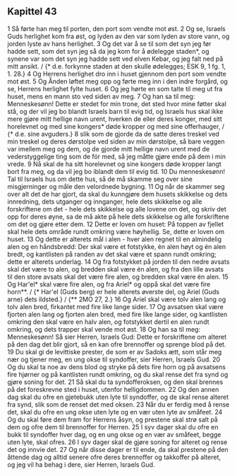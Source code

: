 ## Kapittel 43

1 Så førte han meg til porten, den port som vendte mot øst.
2 Og se, Israels Guds herlighet kom fra øst, og lyden av den var som lyden av store vann, og jorden lyste av hans herlighet.
3 Og det var å se til som det syn jeg før hadde sett, som det syn jeg så da jeg kom for å ødelegge staden*, og synene var som det syn jeg hadde sett ved elven Kebar, og jeg falt ned på mitt ansikt. / {* d.e. forkynne staden at den skulle ødelegges; ESK 9, 1 fg. 1, 1. 28.}
4 Og Herrens herlighet dro inn i huset gjennom den port som vendte mot øst.
5 Og Ånden løftet meg opp og førte meg inn i den indre forgård, og se, Herrens herlighet fylte huset.
6 Og jeg hørte en som talte til meg ut fra huset, mens en mann sto ved siden av meg.
7 Og han sa til meg: Menneskesønn! Dette er stedet for min trone, det sted hvor mine føtter skal stå, og der vil jeg bo blandt Israels barn til evig tid, og Israels hus skal ikke mere gjøre mitt hellige navn urent, hverken de eller deres konger, med sitt horelevnet og med sine kongers* døde kropper og med sine offerhauger, / {* d.e. sine avguders.}
8 slik som de gjorde da de satte deres treskel ved min treskel og deres dørstolpe ved siden av min dørstolpe, så bare veggen var imellem meg og dem, og de gjorde mitt hellige navn urent med de vederstyggelige ting som de fór med, så jeg måtte gjøre ende på dem i min vrede.
9 Nå skal de ha sitt horelevnet og sine kongers døde kropper langt bort fra meg, og da vil jeg bo iblandt dem til evig tid.
10 Du menneskesønn! Tal til Israels hus om dette hus, så de må skamme seg over sine misgjerninger og måle den velordnede bygning.
11 Og når de skammer seg over alt det de har gjort, da skal du kunngjøre dem husets skikkelse og dets innredning, dets utganger og innganger, hele dets skikkelse og alle forskriftene om det - hele dets skikkelse og alle lovene om det, og skriv det opp for deres øyne, sa de må akte på hele dets skikkelse og alle forskriftene om det og gjøre etter dem.
12 Dette er loven om huset: På toppen av fjellet skal hele dets område rundt omkring være høyhellig. Se, dette er loven om huset.
13 Og dette er alterets mål i alen - hver alen regnet til en almindelig alen og en håndsbredd: Der skal være et fotstykke, én alen høyt og én alen bredt, og kantlisten på randen av det skal være et spann rundt omkring; dette er alterets underlag.
14 Og fra fotstykket på jorden til den nedre avsats skal det være to alen, og bredden skal være én alen, og fra den lille avsats til den store avsats skal det være fire alen, og bredden skal være én alen.
15 Og Har'el* skal være fire alen, og fra Ariel* og oppå skal det være fire horn**. / {* Har'el (Guds berg) er hele alterets øverste del, og Ariel (Guds arne) dets ildsted.} / {** 2MO 27, 2.}
16 Og Ariel skal være tolv alen lang og tolv alen bred, firkantet med fire like lange sider.
17 Og avsatsen skal være fjorten alen lang og fjorten alen bred, med fire like lange sider, og kantlisten omkring den skal være en halv alen, og fotstykket dertil en alen rundt omkring, og dets trapper skal vende mot øst.
18 Og han sa til meg: Menneskesønn! Så sier Herren, Israels Gud: Dette er forskriftene om alteret på den dag det blir gjort, så en kan ofre brennoffer og sprenge blod på det.
19 Du skal gi de levittiske prester, de som er av Sadoks ætt, som står meg nær og tjener meg, en ung okse til syndoffer, sier Herren, Israels Gud.
20 Og du skal ta noe av dens blod og stryke på dets fire horn og på avsatsens fire hjørner og på kantlisten rundt omkring, og du skal rense det fra synd og gjøre soning for det.
21 Så skal du ta syndofferoksen, og den skal brennes på det foreskrevne sted i huset, utenfor helligdommen.
22 Og den annen dag skal du ofre en gjetebukk uten lyte til syndoffer, og de skal rense alteret fra synd, slik som de renset det med oksen.
23 Når du er ferdig med å rense det, skal du ofre en ung okse uten lyte og en vær uten lyte av småfeet.
24 Og du skal føre dem fram for Herrens åsyn, og prestene skal strø salt på dem og ofre dem til brennoffer for Herren.
25 I syv dager skal du ofre en bukk til syndoffer hver dag, og en ung okse og en vær av småfeet, begge uten lyte, skal ofres.
26 I syv dager skal de gjøre soning for alteret og rense det og innvie det.
27 Og når disse dager er til ende, da skal prestene på den åttende dag og alltid senere ofre deres brennoffer og takkoffer på alteret, og jeg vil ha behag i dere, sier Herren, Israels Gud.
